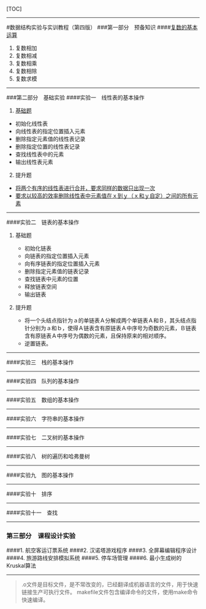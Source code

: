 [TOC]

***
#数据结构实验与实训教程（第四版）
###第一部分　预备知识
####[复数的基本运算](https://github.com/Anjaxs/DataStructure/blob/master/part1/complex.c)
1. 复数相加
2. 复数相减
3. 复数相乘
4. 复数相除
5. 复数求模
***
###第二部分　基础实验
####实验一　线性表的基本操作
1. [基础题](https://github.com/Anjaxs/DataStructure/blob/master/part2/experiment1/SqList.c)
* 初始化线性表
* 向线性表的指定位置插入元素
* 删除指定元素值的线性表记录
* 删除指定位置的线性表记录
* 查找线性表中的元素
* 输出线性表元素
2. 提升题
* [将两个有序的线性表进行合并，要求同样的数据只出现一次](https://github.com/Anjaxs/DataStructure/blob/master/part2/experiment1/main2.c)  
* [要求以较高的效率删除线性表中元素值在ｘ到ｙ（ｘ和ｙ自定）之间的所有元素](https://github.com/Anjaxs/DataStructure/blob/master/part2/experiment1/main3.c)	

***
####实验二　链表的基本操作
1. 基础题
    * 初始化链表
    * 向链表的指定位置插入元素
    * 向有序链表的指定位置插入元素
    * 删除指定元素值的链表记录
    * 查找链表中元素的位置
    * 释放链表空间
    * 输出链表
    
2. 提升题
    * 将一个头结点指针为ａ的单链表Ａ分解成两个单链表Ａ和Ｂ，其头结点指针分别为ａ和ｂ，使得Ａ链表含有原链表Ａ中序号为奇数的元素，Ｂ链表含有原链表Ａ中序号为偶数的元素，且保持原来的相对顺序。
    * 逆置链表。
***
####实验三　栈的基本操作

***

####实验四　队列的基本操作
***

####实验五　数组的基本操作
***

####实验六　字符串的基本操作
***

####实验七　二叉树的基本操作
***

####实验八　树的遍历和哈弗曼树
***

####实验九　图的基本操作
***

####实验十　排序
***

####实验十一　查找
***

### 第三部分　课程设计实验
####1. 航空客运订票系统
####2. 汉诺塔游戏程序
####3. 全屏幕编辑程序设计
####4. 旅游路线安排模拟系统
####5. 停车场管理
####6. 最小生成树的Kruskal算法


***
> .o文件是目标文件，是不常改变的，已经翻译成机器语言的文件，用于快速链接生产可执行文件。
> makefile文件包含编译命令的文件，使用make命令快速编译。


		

